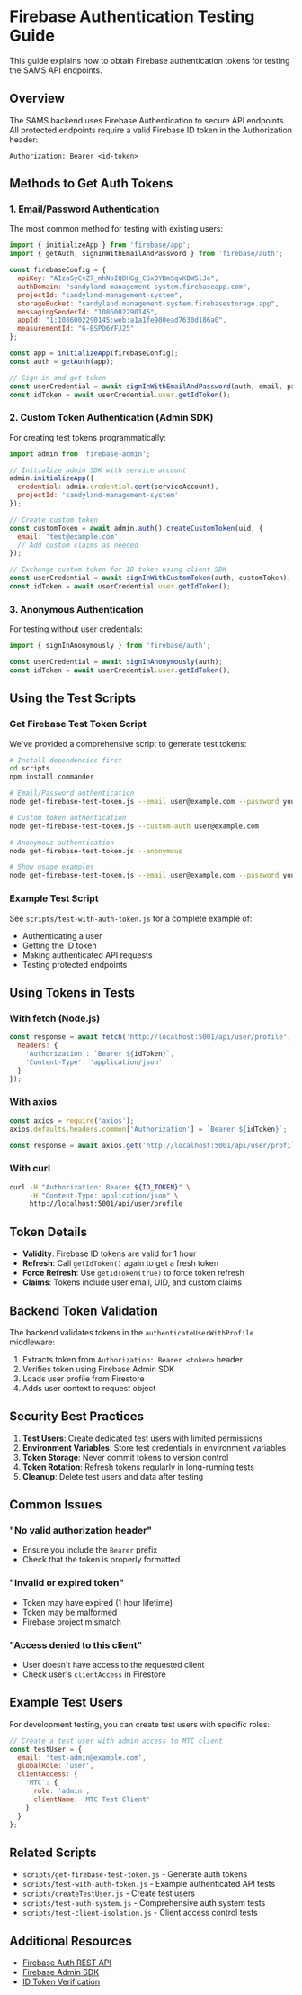 # Firebase Authentication Testing Guide

This guide explains how to obtain Firebase authentication tokens for testing the SAMS API endpoints.

## Overview

The SAMS backend uses Firebase Authentication to secure API endpoints. All protected endpoints require a valid Firebase ID token in the Authorization header:

```
Authorization: Bearer <id-token>
```

## Methods to Get Auth Tokens

### 1. Email/Password Authentication

The most common method for testing with existing users:

```javascript
import { initializeApp } from 'firebase/app';
import { getAuth, signInWithEmailAndPassword } from 'firebase/auth';

const firebaseConfig = {
  apiKey: "AIzaSyCvZ7_mhNbIQDHGg_CSxOYBmSqvKBW5lJo",
  authDomain: "sandyland-management-system.firebaseapp.com",
  projectId: "sandyland-management-system",
  storageBucket: "sandyland-management-system.firebasestorage.app",
  messagingSenderId: "1086002290145",
  appId: "1:1086002290145:web:a1a1fe980ead7630d186a0",
  measurementId: "G-BSPD6YFJ25"
};

const app = initializeApp(firebaseConfig);
const auth = getAuth(app);

// Sign in and get token
const userCredential = await signInWithEmailAndPassword(auth, email, password);
const idToken = await userCredential.user.getIdToken();
```

### 2. Custom Token Authentication (Admin SDK)

For creating test tokens programmatically:

```javascript
import admin from 'firebase-admin';

// Initialize admin SDK with service account
admin.initializeApp({
  credential: admin.credential.cert(serviceAccount),
  projectId: 'sandyland-management-system'
});

// Create custom token
const customToken = await admin.auth().createCustomToken(uid, {
  email: 'test@example.com',
  // Add custom claims as needed
});

// Exchange custom token for ID token using client SDK
const userCredential = await signInWithCustomToken(auth, customToken);
const idToken = await userCredential.user.getIdToken();
```

### 3. Anonymous Authentication

For testing without user credentials:

```javascript
import { signInAnonymously } from 'firebase/auth';

const userCredential = await signInAnonymously(auth);
const idToken = await userCredential.user.getIdToken();
```

## Using the Test Scripts

### Get Firebase Test Token Script

We've provided a comprehensive script to generate test tokens:

```bash
# Install dependencies first
cd scripts
npm install commander

# Email/Password authentication
node get-firebase-test-token.js --email user@example.com --password yourpassword

# Custom token authentication
node get-firebase-test-token.js --custom-auth user@example.com

# Anonymous authentication
node get-firebase-test-token.js --anonymous

# Show usage examples
node get-firebase-test-token.js --email user@example.com --password yourpassword --show-usage
```

### Example Test Script

See `scripts/test-with-auth-token.js` for a complete example of:
- Authenticating a user
- Getting the ID token
- Making authenticated API requests
- Testing protected endpoints

## Using Tokens in Tests

### With fetch (Node.js)

```javascript
const response = await fetch('http://localhost:5001/api/user/profile', {
  headers: {
    'Authorization': `Bearer ${idToken}`,
    'Content-Type': 'application/json'
  }
});
```

### With axios

```javascript
const axios = require('axios');
axios.defaults.headers.common['Authorization'] = `Bearer ${idToken}`;

const response = await axios.get('http://localhost:5001/api/user/profile');
```

### With curl

```bash
curl -H "Authorization: Bearer ${ID_TOKEN}" \
     -H "Content-Type: application/json" \
     http://localhost:5001/api/user/profile
```

## Token Details

- **Validity**: Firebase ID tokens are valid for 1 hour
- **Refresh**: Call `getIdToken()` again to get a fresh token
- **Force Refresh**: Use `getIdToken(true)` to force token refresh
- **Claims**: Tokens include user email, UID, and custom claims

## Backend Token Validation

The backend validates tokens in the `authenticateUserWithProfile` middleware:

1. Extracts token from `Authorization: Bearer <token>` header
2. Verifies token using Firebase Admin SDK
3. Loads user profile from Firestore
4. Adds user context to request object

## Security Best Practices

1. **Test Users**: Create dedicated test users with limited permissions
2. **Environment Variables**: Store test credentials in environment variables
3. **Token Storage**: Never commit tokens to version control
4. **Token Rotation**: Refresh tokens regularly in long-running tests
5. **Cleanup**: Delete test users and data after testing

## Common Issues

### "No valid authorization header"
- Ensure you include the `Bearer` prefix
- Check that the token is properly formatted

### "Invalid or expired token"
- Token may have expired (1 hour lifetime)
- Token may be malformed
- Firebase project mismatch

### "Access denied to this client"
- User doesn't have access to the requested client
- Check user's `clientAccess` in Firestore

## Example Test Users

For development testing, you can create test users with specific roles:

```javascript
// Create a test user with admin access to MTC client
const testUser = {
  email: 'test-admin@example.com',
  globalRole: 'user',
  clientAccess: {
    'MTC': {
      role: 'admin',
      clientName: 'MTC Test Client'
    }
  }
};
```

## Related Scripts

- `scripts/get-firebase-test-token.js` - Generate auth tokens
- `scripts/test-with-auth-token.js` - Example authenticated API tests
- `scripts/createTestUser.js` - Create test users
- `scripts/test-auth-system.js` - Comprehensive auth system tests
- `scripts/test-client-isolation.js` - Client access control tests

## Additional Resources

- [Firebase Auth REST API](https://firebase.google.com/docs/reference/rest/auth)
- [Firebase Admin SDK](https://firebase.google.com/docs/admin/setup)
- [ID Token Verification](https://firebase.google.com/docs/auth/admin/verify-id-tokens)